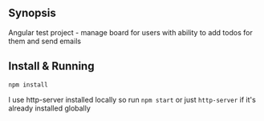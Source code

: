 ## Synopsis
Angular test project - manage board for users with ability to add todos for them and send emails

## Install & Running
```
npm install
```
I use http-server installed locally
so run
`npm start` or just `http-server` if it's already installed globally
